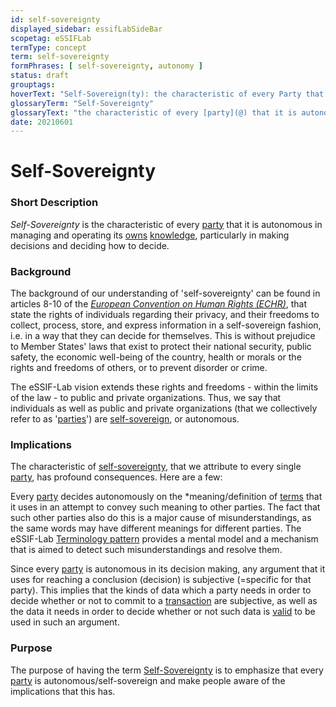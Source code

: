 ```yaml
---
id: self-sovereignty
displayed_sidebar: essifLabSideBar
scopetag: eSSIFLab
termType: concept
term: self-sovereignty
formPhrases: [ self-sovereignty, autonomy ]
status: draft
grouptags:
hoverText: "Self-Sovereign(ty): the characteristic of every Party that it is autonomous in managing and operating its own Knowledge, particularly in making decisions and deciding how to decide."
glossaryTerm: "Self-Sovereignty"
glossaryText: "the characteristic of every [party](@) that it is autonomous in managing and operating its [owns](@) [knowledge](@), particularly in making decisions and deciding how to decide."
date: 20210601
---
```


# Self-Sovereignty

### Short Description

*Self-Sovereignty* is the characteristic of every [party](@) that it is autonomous in managing and operating its [owns](@) [knowledge](@), particularly in making decisions and deciding how to decide.

### Background

The background of our understanding of 'self-sovereignty' can be found in articles 8-10 of the [*European Convention on Human Rights (ECHR)*](https://www.echr.coe.int/Pages/home.aspx?p=basictexts/convention), that state the rights of individuals regarding their privacy, and their freedoms to collect, process, store, and express information in a self-sovereign fashion, i.e. in a way that they can decide for themselves. This is without prejudice to Member States' laws that exist to protect their national security, public safety, the economic well-being of the country, health or morals or the rights and freedoms of others, or to prevent disorder or crime.

The eSSIF-Lab vision extends these rights and freedoms - within the limits of the law - to public and private organizations. Thus, we say that individuals as well as public and private organizations (that we collectively refer to as '[parties](@)') are [self-sovereign](self-sovereignty@), or autonomous.

### Implications

The characteristic of [self-sovereignty](@), that we attribute to every single [party](@), has profound consequences. Here are a few:

Every [party](@) decides autonomously on the *meaning/definition of [terms](terminology@) that it uses in an attempt to convey such meaning to other parties. The fact that such other parties also do this is a major cause of misunderstandings, as the same words may have different meanings for different parties. The eSSIF-Lab [Terminology pattern](pattern-terminology@) provides a mental model and a mechanism that is aimed to detect such misunderstandings and resolve them.

Since every [party](@) is autonomous in its decision making, any argument that it uses for reaching a conclusion (decision) is subjective (=specific for that party). This implies that the kinds of data which a party needs in order to decide whether or not to commit to a [transaction](@) are subjective, as well as the data it needs in order to decide whether or not such data is [valid](validate@) to be used in such an argument.

### Purpose

The purpose of having the term [Self-Sovereignty](@) is to emphasize that every [party](@) is autonomous/self-sovereign and make people aware of the implications that this has.
